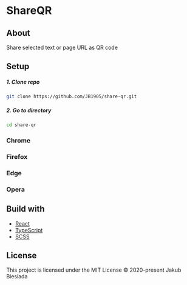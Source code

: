 # ShareQR

## About
Share selected text or page URL as QR code

## Setup
##### 1. Clone repo
```sh
git clone https://github.com/JB1905/share-qr.git
```

##### 2. Go to directory
```sh
cd share-qr
```

### Chrome

### Firefox

### Edge

### Opera

## Build with
- [React](https://reactjs.org/)
- [TypeScript](https://www.typescriptlang.org/)
- [SCSS](https://sass-lang.com/)

## License
This project is licensed under the MIT License © 2020-present Jakub Biesiada
